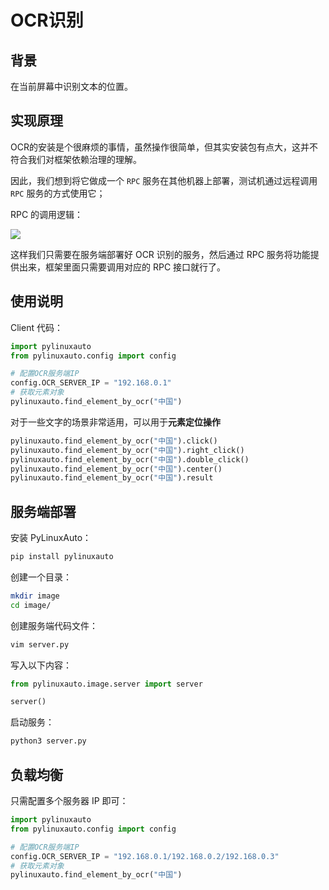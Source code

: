 # OCR识别

## 背景

在当前屏幕中识别文本的位置。

## 实现原理

OCR的安装是个很麻烦的事情，虽然操作很简单，但其实安装包有点大，这并不符合我们对框架依赖治理的理解。

因此，我们想到将它做成一个 `RPC` 服务在其他机器上部署，测试机通过远程调用 `RPC` 服务的方式使用它；

RPC 的调用逻辑：

![](https://pic.imgdb.cn/item/64f054c3661c6c8e54ff47b5.png)

这样我们只需要在服务端部署好 OCR 识别的服务，然后通过 RPC 服务将功能提供出来，框架里面只需要调用对应的 RPC 接口就行了。

## 使用说明

Client 代码：

```python
import pylinuxauto
from pylinuxauto.config import config

# 配置OCR服务端IP
config.OCR_SERVER_IP = "192.168.0.1"
# 获取元素对象
pylinuxauto.find_element_by_ocr("中国")
```

对于一些文字的场景非常适用，可以用于**元素定位操作**

```python
pylinuxauto.find_element_by_ocr("中国").click()
pylinuxauto.find_element_by_ocr("中国").right_click()
pylinuxauto.find_element_by_ocr("中国").double_click()
pylinuxauto.find_element_by_ocr("中国").center()
pylinuxauto.find_element_by_ocr("中国").result
```

## 服务端部署

安装 PyLinuxAuto：

```bash
pip install pylinuxauto
```

创建一个目录：

```bash
mkdir image
cd image/
```

创建服务端代码文件：

```bash
vim server.py
```

写入以下内容：

```python
from pylinuxauto.image.server import server

server()
```

启动服务：

```bash
python3 server.py
```

## 负载均衡

只需配置多个服务器 IP 即可：

```python
import pylinuxauto
from pylinuxauto.config import config

# 配置OCR服务端IP
config.OCR_SERVER_IP = "192.168.0.1/192.168.0.2/192.168.0.3"
# 获取元素对象
pylinuxauto.find_element_by_ocr("中国")
```
